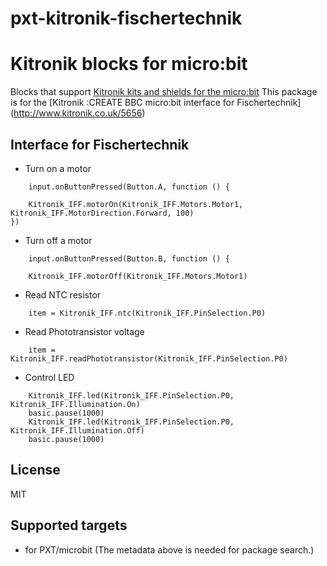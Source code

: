 # pxt-kitronik-fischertechnik

# Kitronik blocks for micro:bit

Blocks that support [Kitronik kits and shields for the micro:bit](https://www.kitronik.co.uk/microbit.html)
This package is for the [Kitronik :CREATE BBC micro:bit interface for Fischertechnik] (http://www.kitronik.co.uk/5656)

## Interface for Fischertechnik

* Turn on a motor

```blocks
	input.onButtonPressed(Button.A, function () {
    
	Kitronik_IFF.motorOn(Kitronik_IFF.Motors.Motor1, Kitronik_IFF.MotorDirection.Forward, 100)
})
```

* Turn off a motor

```blocks
    input.onButtonPressed(Button.B, function () {
    
	Kitronik_IFF.motorOff(Kitronik_IFF.Motors.Motor1)
```

* Read NTC resistor

```blocks
    item = Kitronik_IFF.ntc(Kitronik_IFF.PinSelection.P0)
```

* Read Phototransistor voltage

```blocks
    item = Kitronik_IFF.readPhototransistor(Kitronik_IFF.PinSelection.P0)
```

* Control LED

```blocks
    Kitronik_IFF.led(Kitronik_IFF.PinSelection.P0, Kitronik_IFF.Illumination.On)
    basic.pause(1000)
    Kitronik_IFF.led(Kitronik_IFF.PinSelection.P0, Kitronik_IFF.Illumination.Off)
    basic.pause(1000)
```
## License

MIT

## Supported targets

* for PXT/microbit
(The metadata above is needed for package search.)